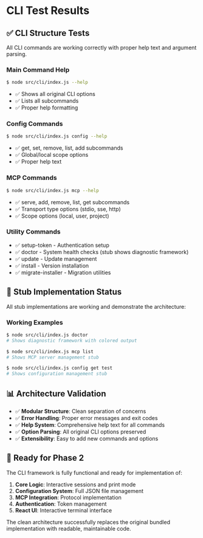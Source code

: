 # CLI Test Results

## ✅ CLI Structure Tests

All CLI commands are working correctly with proper help text and argument parsing.

### Main Command Help
```bash
$ node src/cli/index.js --help
```
- ✅ Shows all original CLI options
- ✅ Lists all subcommands
- ✅ Proper help formatting

### Config Commands
```bash
$ node src/cli/index.js config --help
```
- ✅ get, set, remove, list, add subcommands
- ✅ Global/local scope options
- ✅ Proper help text

### MCP Commands  
```bash
$ node src/cli/index.js mcp --help
```
- ✅ serve, add, remove, list, get subcommands
- ✅ Transport type options (stdio, sse, http)
- ✅ Scope options (local, user, project)

### Utility Commands
- ✅ setup-token - Authentication setup
- ✅ doctor - System health checks (stub shows diagnostic framework)  
- ✅ update - Update management
- ✅ install - Version installation
- ✅ migrate-installer - Migration utilities

## 🎯 Stub Implementation Status

All stub implementations are working and demonstrate the architecture:

### Working Examples
```bash
$ node src/cli/index.js doctor
# Shows diagnostic framework with colored output

$ node src/cli/index.js mcp list  
# Shows MCP server management stub

$ node src/cli/index.js config get test
# Shows configuration management stub
```

## 📊 Architecture Validation

- ✅ **Modular Structure**: Clean separation of concerns
- ✅ **Error Handling**: Proper error messages and exit codes
- ✅ **Help System**: Comprehensive help text for all commands
- ✅ **Option Parsing**: All original CLI options preserved
- ✅ **Extensibility**: Easy to add new commands and options

## 🚀 Ready for Phase 2

The CLI framework is fully functional and ready for implementation of:

1. **Core Logic**: Interactive sessions and print mode
2. **Configuration System**: Full JSON file management
3. **MCP Integration**: Protocol implementation
4. **Authentication**: Token management
5. **React UI**: Interactive terminal interface

The clean architecture successfully replaces the original bundled implementation with readable, maintainable code.